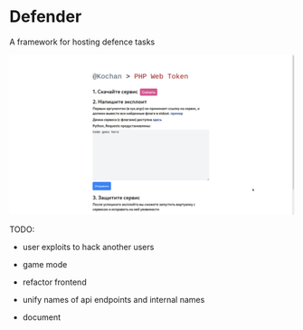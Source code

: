 # Defender

A framework for hosting defence tasks

![img][img]

[img]: ./img.png


TODO:

- user exploits to hack another users
- game mode

- refactor frontend
- unify names of api endpoints and internal names
- document